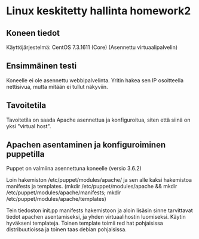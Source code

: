 # Linux keskitetty hallinta homework2

## Koneen tiedot

Käyttöjärjestelmä: CentOS 7.3.1611 (Core) (Asennettu virtuaalipalvelin)

## Ensimmäinen testi

Koneelle ei ole asennettu webbipalvelinta. Yritin hakea sen IP osoitteella nettisivua, mutta mitään ei tullut näkyviin.

## Tavoitetila

Tavoitetila on saada Apache asennettua ja konfiguroitua, siten että siinä on yksi "virtual host".

## Apachen asentaminen ja konfiguroiminen puppetilla

Puppet on valmiina asennettuna koneelle (versio 3.6.2)

Loin hakemiston /etc/puppet/modules/apache/ ja sen alle kaksi hakemistoa manifests ja templates. (mkdir /etc/puppet/modules/apache && mkdir /etc/puppet/modules/apache/manifests; mkdir /etc/puppet/modules/apache/templates)

Tein tiedoston init.pp manifests hakemistoon ja aloin lisäsin sinne tarvittavat tiedot apachen asentamiseksi, ja yhden virtuaalihostin luomiseksi. Käytin hyväkseni templateja. Toinen template toimii red hat pohjaisissa distribuutioissa ja toinen taas debian pohjaisissa.

